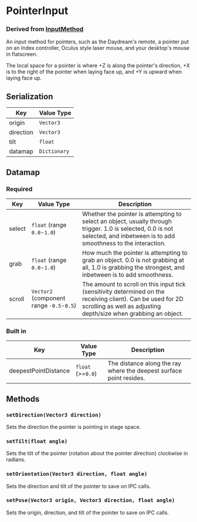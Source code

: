 # PointerInput
### Derived from [InputMethod](../InputMethod)

An input method for pointers, such as the Daydream's remote, a pointer put on an Index controller, Oculus style laser mouse, and your desktop's mouse in flatscreen.

The local space for a pointer is where +Z is along the pointer's direction, +X is to the right of the pointer when laying face up, and +Y is upward when laying face up.

## Serialization
| Key       | Value Type   |
|-----------|--------------|
| origin    | `Vector3`    |
| direction | `Vector3`    |
| tilt      | `float`      |
| datamap   | `Dictionary` |

## Datamap
### Required
| Key    | Value Type                                | Description                                                                                                                                                                     |
|--------|-------------------------------------------|---------------------------------------------------------------------------------------------------------------------------------------------------------------------------------|
| select | `float` (range `0.0`-`1.0`)               | Whether the pointer is attempting to select an object, usually through trigger. 1.0 is selected, 0.0 is not selected, and inbetween is to add smoothness to the interaction.    |
| grab   | `float` (range `0.0`-`1.0`)               | How much the pointer is attempting to grab an object. 0.0 is not grabbing at all, 1.0 is grabbing the strongest, and inbetween is to add smoothness.                            |
| scroll | `Vector2` (component range `-0.5`-`0.5`) | The amount to scroll on this input tick (sensitivity determined on the receiving client). Can be used for 2D scrolling as well as adjusting depth/size when grabbing an object. |
### Built in
| Key    | Value Type                                | Description                                                                                                                                                                     |
|--------|-------------------------------------------|---------------------------------------------------------------------------------------------------------------------------------------------------------------------------------|
| deepestPointDistance | `float` (>=`0.0`) | The distance along the ray where the deepest surface point resides. |

## Methods
### `setDirection(Vector3 direction)`
Sets the direction the pointer is pointing in stage space.
### `setTilt(float angle)`
Sets the tilt of the pointer (rotation about the pointer direction) clockwise in radians.
### `setOrientation(Vector3 direction, float angle)`
Sets the direction and tilt of the pointer to save on IPC calls.
### `setPose(Vector3 origin, Vector3 direction, float angle)`
Sets the origin, direction, and tilt of the pointer to save on IPC calls.
